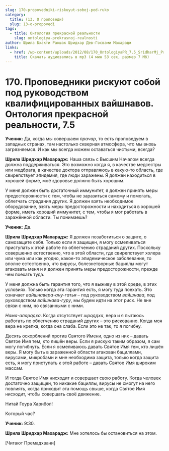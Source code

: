 ```yaml
---
slug: 170-propovedniki-riskuyut-soboj-pod-ruko
category:
  title: (13. О проповеди)
  slug: 13-o-propovedi
tags:
  - title: Онтология прекрасной реальности
    slug: ontologiya-prekrasnoj-realnosti
author: Шрила Бхакти Ракшак Шридхар Дев-Госвами Махарадж
links:
  - href: /wp-content/uploads/2012/08/170_OntologiyaPR_7.5_SridharMj_Propovedniki_riskuyut_soboy_pod_rukovodstvom_kvalifitsirovannyh_vaishnavov.mp3
    title: Скачать аудиозапись в mp3 (4 мин 53 сек, размер 7 Мб)
---
```


# 170. Проповедники рискуют собой под руководством квалифицированных вайшнавов. Онтология прекрасной реальности, 7.5

**Ученик:** Да, когда мы совершаем *прачар*, то есть проповедуем в западных странах, там настолько скверная атмосфера, что мы вновь загрязняемся. И как мы всегда можем оставаться чистыми, всегда?

**Шрила Шридхар Махарадж:** Наша связь с Высшим Началом всегда должна поддерживаться. Это возможно когда я, в качестве медсестры или медбрата, в качестве доктора отправляюсь в какую-то область, где свирепствует эпидемия, где люди заражены. Я должен находиться в хорошей форме, моё здоровье должно быть хорошим.

У меня должен быть достаточный иммунитет, я должен принять меры предосторожности с тем, чтобы не заразиться самому и помогать, облегчать страдания других. Я должен взять необходимое оборудование, взять меры предосторожности и находиться в хорошей форме, иметь хороший иммунитет, с тем, чтобы я мог работать в заражённой области. Ты понимаешь?

**Ученик:** Да.

**Шрила Шридхар Махарадж:** Я должен позаботиться о защите, о самозащите себя. Только если я защищен, я могу осмеливаться приступать к этой работе по облегчению страданий других. Поскольку совершенно естественно, что в этой области, где свирепствует холера или чума или как угодно, какое-то эпидемическое заболевание, то вполне естественно, что вирусы, болезнетворные бациллы могут атаковать меня и я должен принять меры предосторожности, прежде чем поехать туда.

У меня должна быть гарантия того, что я выживу в этой среде, в этих условиях. Только когда эта гарантия есть, я могу туда поехать. Это означает *вайшнавера-ану-гатья* – под руководством *вайшнава*, под руководством *вайшнава-гуру*, мы будем идти на этот риск. Не вне связи с ним, но связанными с ними.

*Нама-апарадха*. Когда отсутствует *шраддха*, вера и я пытаюсь работать по облегчению страданий других – это рискованно. Когда моя вера не крепка, когда она слаба. Если это не так, то я погибну.

Десять оскорблений против Святого Имени, одно из них – давать Святое Имя тем, кто лишён веры. Если я рискую таким образом, я сам могу погибнуть. Если я осмеливаюсь давать Святое Имя тем, кто лишён веры. Я могу быть в зараженной области атакован бациллами, вирусами, микробами и мне необходима защита, только когда защита есть, я могу приступать к этой работе – давать Святое Имя широким массам.

И тогда Святое Имя нисходит и совершает свою работу. Когда человек достаточно защищен, то никакие бациллы, вирусы не смогут на него повлиять, когда приходит эта помощь свыше, когда Святое Имя нисходит, чтобы совершать своё движение.

Нитай Гоура Харибол!

Который час?

**Ученик:** 9:30.

**Шрила Шридхар Махарадж:** Мне хотелось бы остановиться на этом.

[Читают Премадхвани]

